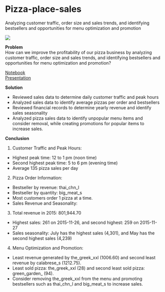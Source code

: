 # Pizza-place-sales
Analyzing customer traffic, order size and sales trends, and identifying bestsellers and opportunities for menu optimization and promotion

![](https://encrypted-tbn0.gstatic.com/images?q=tbn:ANd9GcSknnzNgQcMdCDg6tFM7IRzp5pr6_yygCSqtw&usqp=CAU)

**Problem**<br>
How can we improve the profitability of our pizza business by analyzing customer traffic, order size and sales trends, and identifying bestsellers and opportunities for menu optimization and promotion?

[Notebook](https://github.com/khushiyadav2022/Pizza-place-sales/blob/f3ac63cd86a5acbd124ba1e9172fcc2b84cc48d8/pizza_place_sales_Notebook.ipynb)<br>
[Presentation](https://github.com/khushiyadav2022/Pizza-place-sales/blob/f3ac63cd86a5acbd124ba1e9172fcc2b84cc48d8/Pizza%20sales%20analysis%20presentation.pdf)<br>

**Solution**<br>
- Reviewed sales data to determine daily customer traffic and peak hours
- Analyzed sales data to identify average pizzas per order and bestsellers
- Reviewed financial records to determine yearly revenue and identify sales seasonality
- Analyzed pizza sales data to identify unpopular menu items and consider removal, while creating promotions for popular items to increase sales.

**Conclusion**<br>
1. Customer Traffic and Peak Hours:
- Highest peak time: 12 to 1 pm (noon time)
- Second highest peak time: 5 to 6 pm (evening time)
- Average 135 pizza sales per day
2. Pizza Order Information:
- Bestseller by revenue: thai_chn_l
- Bestseller by quantity: big_meat_s
- Most customers order 1 pizza at a time.
- Sales Revenue and Seasonality:
3. Total revenue in 2015: 801,944.70
- Highest sales: 261 on 2015-11-26, and second highest: 259 on 2015-11-27
- Sales seasonality: July has the highest sales (4,301), and May has the second highest sales (4,239)
4. Menu Optimization and Promotion:
- Least revenue generated by the_greek_xxl (1006.60) and second least revenue by calabrese_s (1212.75).
- Least sold pizza: the_greek_xxl (28) and second least sold pizza: green_garden_ (94).
- Consider removing the_greek_xxl from the menu and promoting bestsellers such as thai_chn_l and big_meat_s to increase sales.
